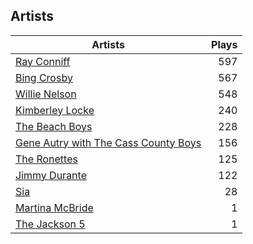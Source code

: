 ## Artists
Artists | Plays 
----- | -----: 
[Ray Conniff](/artists/ray-conniff-104848) | 597
[Bing Crosby](/artists/bing-crosby-1864) | 567
[Willie Nelson](/artists/willie-nelson-631) | 548
[Kimberley Locke](/artists/kimberley-locke-122102) | 240
[The Beach Boys](/artists/the-beach-boys-3455) | 228
[Gene Autry with The Cass County Boys](/artists/gene-autry-with-the-cass-county-boys-120868) | 156
[The Ronettes](/artists/the-ronettes-89545) | 125
[Jimmy Durante](/artists/jimmy-durante-13750) | 122
[Sia](/artists/sia-33697) | 28
[Martina McBride](/artists/martina-mcbride-35319) | 1
[The Jackson 5](/artists/the-jackson-5-35053) | 1

